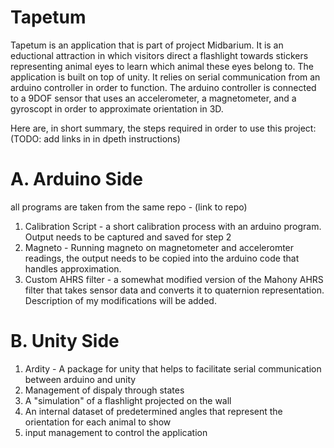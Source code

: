 # Tapetum

Tapetum is an application that is part of project Midbarium. It is an eductional attraction in which visitors direct a flashlight towards stickers representing animal eyes to learn which animal these eyes belong to.
The application is built on top of unity. It relies on serial communication from an arduino controller in order to function.
The arduino controller is connected to a 9DOF sensor that uses an accelerometer, a magnetometer, and a gyroscopt in order to approximate orientation in 3D.

Here are, in short summary, the steps required in order to use this project: (TODO: add links in in dpeth instructions)

# A. Arduino Side
all programs are taken from the same repo - (link to repo)

1. Calibration Script - a short calibration process with an arduino program. Output needs to be captured and saved for step 2
2. Magneto - Running magneto on magnetometer and acceleromter readings, the output needs to be copied into the arduino code that handles approximation.
3. Custom AHRS filter - a somewhat modified version of the Mahony AHRS filter that takes sensor data and converts it to quaternion representation. Description of my modifications will be added.

# B. Unity Side

1. Ardity - A package for unity that helps to facilitate serial communication between arduino and unity
2. Management of dispaly through states
3. A "simulation" of a flashlight projected on the wall
4. An internal dataset of predetermined angles that represent the orientation for each animal to show
5. input management to control the application